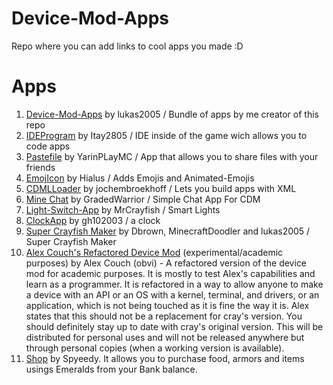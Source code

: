 # Device-Mod-Apps
Repo where you can add links to cool apps you made :D
# Apps
<ol>
  <li><a href="https://github.com/lukas2005/Device-Mod-Apps">Device-Mod-Apps</a> by lukas2005 / Bundle of apps by me creator of this repo</li>
  <li><a href="https://github.com/Itay2805/IDEProgram">IDEProgram</a> by Itay2805 / IDE inside of the game wich allows you to code apps</li>
  <li><a href="https://github.com/YarinPlayMC/pastefile">Pastefile</a> by YarinPLayMC / App that allows you to share files with your friends</li>
  <li><a href="https://github.com/Hialus/EmojIcon">EmojIcon</a> by Hialus / Adds Emojis and Animated-Emojis</li>
  <li><a href="https://github.com/jochembroekhoff/CDMLLoader">CDMLLoader</a> by jochembroekhoff / Lets you build apps with XML</li>
	<li><a href="https://www.dropbox.com/s/ncva0r5kory2eqc/MineChat-1.0.jar?dl=0">Mine Chat</a> by GradedWarrior / Simple Chat App For CDM </li>
	<li><a href="https://github.com/MrCrayfish/Light-Switch-App">Light-Switch-App</a> by MrCrayfish / Smart Lights</li>
	<li><a href="https://github.com/gh102003/ClockApp">ClockApp</a> by gh102003 / a clock</li>
	<li><a href="https://cdn.discordapp.com/attachments/367752899348004875/374929213934796800/scfm-0.6b.jar">Super Crayfish Maker</a> by Dbrown, MinecraftDoodler and lukas2005 / Super Crayfish Maker</li>
	<li><a href="https://github.com/AlexCouch/Device-Mod-Couch-Edition">Alex Couch's Refactored Device Mod</a> (experimental/academic purposes) by Alex Couch (obvi) - A refactored version of the device mod for academic purposes. It is mostly to test Alex's capabilities and learn as a programmer. It is refactored in a way to allow anyone to make a device with an API or an OS with a kernel, terminal, and drivers, or an application, which is not being touched as it is fine the way it is. Alex states that this should not be a replacement for cray's version. You should definitely stay up to date with cray's original version. This will be distributed for personal uses and will not be released anywhere but through personal copies (when a working version is available).</li>
	<li><a href="https://github.com/Spyeedy/Shop-App">Shop</a> by Spyeedy. It allows you to purchase food, armors and items usings Emeralds from your Bank balance.</li> 
</ol>
